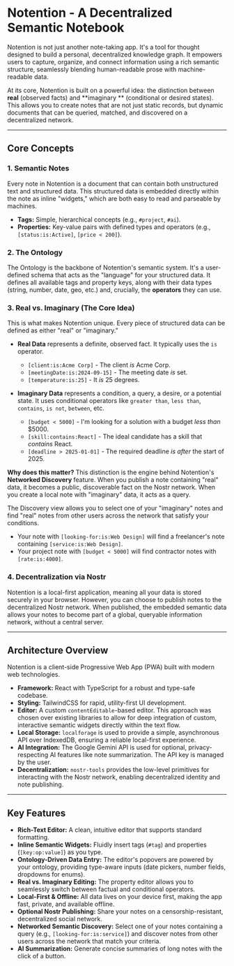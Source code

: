 # Notention - A Decentralized Semantic Notebook

Notention is not just another note-taking app. It's a tool for thought designed to build a personal, decentralized
knowledge graph. It empowers users to capture, organize, and connect information using a rich semantic structure,
seamlessly blending human-readable prose with machine-readable data.

At its core, Notention is built on a powerful idea: the distinction between **real** (observed facts) and **imaginary
** (conditional or desired states). This allows you to create notes that are not just static records, but dynamic
documents that can be queried, matched, and discovered on a decentralized network.

---

## Core Concepts

### 1. Semantic Notes

Every note in Notention is a document that can contain both unstructured text and structured data. This structured data
is embedded directly within the note as inline "widgets," which are both easy to read and parseable by machines.

- **Tags:** Simple, hierarchical concepts (e.g., `#project`, `#ai`).
- **Properties:** Key-value pairs with defined types and operators (e.g., `[status:is:Active]`, `[price < 200]`).

### 2. The Ontology

The Ontology is the backbone of Notention's semantic system. It's a user-defined schema that acts as the "language" for
your structured data. It defines all available tags and property keys, along with their data types (string, number,
date, geo, etc.) and, crucially, the **operators** they can use.

### 3. Real vs. Imaginary (The Core Idea)

This is what makes Notention unique. Every piece of structured data can be defined as either "real" or "imaginary."

- **Real Data** represents a definite, observed fact. It typically uses the `is` operator.
  - `[client:is:Acme Corp]` - The client _is_ Acme Corp.
  - `[meetingDate:is:2024-09-15]` - The meeting date _is_ set.
  - `[temperature:is:25]` - It _is_ 25 degrees.

- **Imaginary Data** represents a condition, a query, a desire, or a potential state. It uses conditional operators like
  `greater than`, `less than`, `contains`, `is not`, `between`, etc.
  - `[budget < 5000]` - I'm looking for a solution with a budget _less than_ $5000.
  - `[skill:contains:React]` - The ideal candidate has a skill that _contains_ React.
  - `[deadline > 2025-01-01]` - The required deadline _is after_ the start of 2025.

**Why does this matter?** This distinction is the engine behind Notention's **Networked Discovery** feature. When you
publish a note containing "real" data, it becomes a public, discoverable fact on the Nostr network. When you create a
local note with "imaginary" data, it acts as a query.

The Discovery view allows you to select one of your "imaginary" notes and find "real" notes from other users across the
network that satisfy your conditions.

- Your note with `[looking-for:is:Web Design]` will find a freelancer's note containing `[service:is:Web Design]`.
- Your project note with `[budget < 5000]` will find contractor notes with `[rate:is:4000]`.

### 4. Decentralization via Nostr

Notention is a local-first application, meaning all your data is stored securely in your browser. However, you can
choose to publish notes to the decentralized Nostr network. When published, the embedded semantic data allows your notes
to become part of a global, queryable information network, without a central server.

---

## Architecture Overview

Notention is a client-side Progressive Web App (PWA) built with modern web technologies.

- **Framework:** React with TypeScript for a robust and type-safe codebase.
- **Styling:** TailwindCSS for rapid, utility-first UI development.
- **Editor:** A custom `contentEditable`-based editor. This approach was chosen over existing libraries to allow for
  deep integration of custom, interactive semantic widgets directly within the text flow.
- **Local Storage:** `localforage` is used to provide a simple, asynchronous API over IndexedDB, ensuring a reliable
  local-first experience.
- **AI Integration:** The Google Gemini API is used for optional, privacy-respecting AI features like note
  summarization. The API key is managed by the user.
- **Decentralization:** `nostr-tools` provides the low-level primitives for interacting with the Nostr network, enabling
  decentralized identity and note publishing.

---

## Key Features

- **Rich-Text Editor:** A clean, intuitive editor that supports standard formatting.
- **Inline Semantic Widgets:** Fluidly insert tags (`#tag`) and properties (`[key:op:value]`) as you type.
- **Ontology-Driven Data Entry:** The editor's popovers are powered by your ontology, providing type-aware inputs (date
  pickers, number fields, dropdowns for enums).
- **Real vs. Imaginary Editing:** The property editor allows you to seamlessly switch between factual and conditional
  operators.
- **Local-First & Offline:** All data lives on your device first, making the app fast, private, and available offline.
- **Optional Nostr Publishing:** Share your notes on a censorship-resistant, decentralized social network.
- **Networked Semantic Discovery:** Select one of your notes containing a query (e.g., `[looking-for:is:service]`) and
  discover notes from other users across the network that match your criteria.
- **AI Summarization:** Generate concise summaries of long notes with the click of a button.
